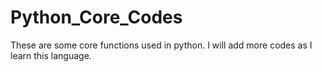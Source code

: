 # Python_Core_Codes
These are some core functions used in python. I will add more codes as I learn this language.

